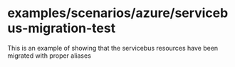 # examples/scenarios/azure/servicebus-migration-test

This is an example of showing that the servicebus resources have been migrated with proper aliases